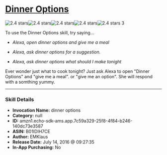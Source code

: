 # [Dinner Options](http://alexa.amazon.com/#skills/amzn1.echo-sdk-ams.app.7c59a329-25f8-4f84-b246-140dc73e3587)
![2.4 stars](../../images/ic_star_black_18dp_1x.png)![2.4 stars](../../images/ic_star_black_18dp_1x.png)![2.4 stars](../../images/ic_star_half_black_18dp_1x.png)![2.4 stars](../../images/ic_star_border_black_18dp_1x.png)![2.4 stars](../../images/ic_star_border_black_18dp_1x.png) 3

To use the Dinner Options skill, try saying...

* *Alexa, open dinner options and give me a meal*

* *Alexa, ask dinner options for a suggestion.*

* *Alexa, ask dinner options what should I make tonight*

Ever wonder just what to cook tonight?
Just ask Alexa to open "Dinner Options" and "give me a meal".
or "give me an option".
She will respond with a somthing yummy.

***

### Skill Details

* **Invocation Name:** dinner options
* **Category:** null
* **ID:** amzn1.echo-sdk-ams.app.7c59a329-25f8-4f84-b246-140dc73e3587
* **ASIN:** B01IDIH7CE
* **Author:** EMKlaus
* **Release Date:** July 14, 2016 @ 09:27:35
* **In-App Purchasing:** No
